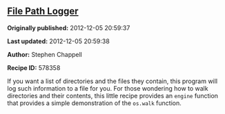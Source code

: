 ## [File Path Logger](https://code.activestate.com/recipes/578358-file-path-logger)

**Originally published:** 2012-12-05 20:59:37

**Last updated:** 2012-12-05 20:59:38

**Author:** Stephen Chappell

**Recipe ID:** 578358

If you want a list of directories and the files they contain, this program will log such information to a file for you. For those wondering how to walk directories and their contents, this little recipe provides an `engine` function that provides a simple demonstration of the `os.walk` function.
